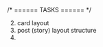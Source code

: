 /* ======
   TASKS
   ====== */

   <!-- 1. typography & vertical scale -->
   2. card layout
   3. post (story) layout structure
   4.
